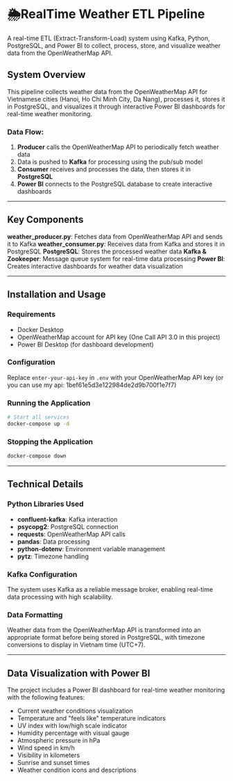 # 🌦️RealTime Weather ETL Pipeline

A real-time ETL (Extract-Transform-Load) system using Kafka, Python, PostgreSQL, and Power BI to collect, process, store, and visualize weather data from the OpenWeatherMap API.

## System Overview

This pipeline collects weather data from the OpenWeatherMap API for Vietnamese cities (Hanoi, Ho Chi Minh City, Da Nang), processes it, stores it in PostgreSQL, and visualizes it through interactive Power BI dashboards for real-time weather monitoring.

### Data Flow:
1. **Producer** calls the OpenWeatherMap API to periodically fetch weather data
2. Data is pushed to **Kafka** for processing using the pub/sub model
3. **Consumer** receives and processes the data, then stores it in **PostgreSQL**
4. **Power BI** connects to the PostgreSQL database to create interactive dashboards

---

## Key Components

**weather_producer.py**: Fetches data from OpenWeatherMap API and sends it to Kafka
**weather_consumer.py**: Receives data from Kafka and stores it in PostgreSQL
**PostgreSQL**: Stores the processed weather data
**Kafka & Zookeeper**: Message queue system for real-time data processing
**Power BI**: Creates interactive dashboards for weather data visualization

---

## Installation and Usage

### Requirements

- Docker Desktop
- OpenWeatherMap account for API key (One Call API 3.0 in this project)
- Power BI Desktop (for dashboard development)

### Configuration

Replace `enter-your-api-key` in `.env` with your OpenWeatherMap API key (or you can use my api: 1bef61e5d3e122984de2d9b700f1e7f7)

### Running the Application

```bash
# Start all services
docker-compose up -d
```

### Stopping the Application

```bash
docker-compose down
```
---

## Technical Details

### Python Libraries Used

- **confluent-kafka**: Kafka interaction
- **psycopg2**: PostgreSQL connection
- **requests**: OpenWeatherMap API calls
- **pandas**: Data processing
- **python-dotenv**: Environment variable management
- **pytz**: Timezone handling

### Kafka Configuration

The system uses Kafka as a reliable message broker, enabling real-time data processing with high scalability.

### Data Formatting

Weather data from the OpenWeatherMap API is transformed into an appropriate format before being stored in PostgreSQL, with timezone conversions to display in Vietnam time (UTC+7).

---

## Data Visualization with Power BI

The project includes a Power BI dashboard for real-time weather monitoring with the following features:

- Current weather conditions visualization
- Temperature and "feels like" temperature indicators
- UV index with low/high scale indicator
- Humidity percentage with visual gauge
- Atmospheric pressure in hPa
- Wind speed in km/h
- Visibility in kilometers
- Sunrise and sunset times
- Weather condition icons and descriptions
